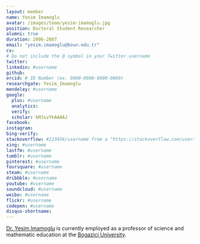 ```yaml
---
layout: member
name: Yesim Imamoglu
avatar: /images/team/yesim-imamoglu.jpg
position: Doctoral Student Researcher
alumni: true
duration: 2006-2007
email: "yesim.imamoglu@boun.edu.tr"
cv:
# Do not include the @ symbol in your Twitter username
twitter:
linkedin: #username
github:
orcid: # ID Number (ex. 0000-0000-0000-0000)
researchgate: Yesim_Imamoglu
mendeley: #username
google:
  plus: #username
  analytics:
  verify:
  scholar: kMJsvYkAAAAJ
facebook:
instagram:
bing-verify:
stackoverflow: #123456/username from a "https://stackoverflow.com/users/123456/username" link
xing: #username
lastfm: #username
tumblr: #username
pinterest: #username
foursquare: #username
steam: #username
dribbble: #username
youtube: #username
soundcloud: #username
weibo: #username
flickr: #username
codepen: #username
disqus-shortname:
---
```


[Dr. Yesim Imamoglu](https://sced.boun.edu.tr/people/yesim-imamoglu) is currently employed as a professor of science and mathematic education at the [Bogazici University](http://www.boun.edu.tr).
